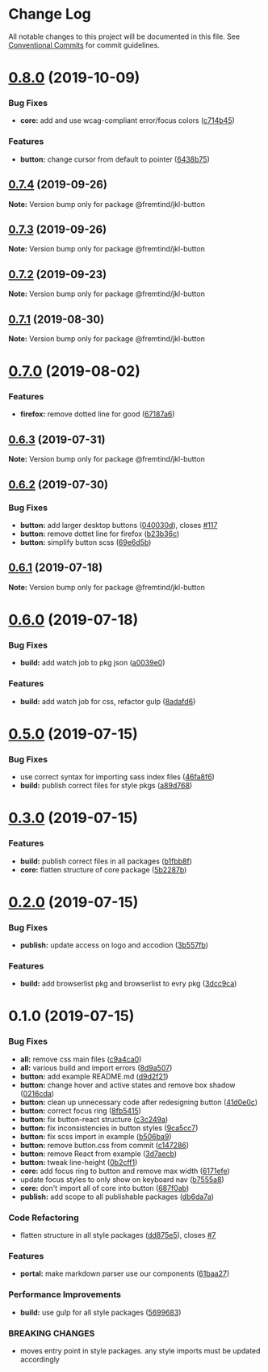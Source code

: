 # Change Log

All notable changes to this project will be documented in this file.
See [Conventional Commits](https://conventionalcommits.org) for commit guidelines.

# [0.8.0](https://github.com/fremtind/jokul/compare/@fremtind/jkl-button@0.7.4...@fremtind/jkl-button@0.8.0) (2019-10-09)


### Bug Fixes

* **core:** add and use wcag-compliant error/focus colors ([c714b45](https://github.com/fremtind/jokul/commit/c714b45))


### Features

* **button:** change cursor from default to pointer ([6438b75](https://github.com/fremtind/jokul/commit/6438b75))





## [0.7.4](https://github.com/fremtind/jokul/compare/@fremtind/jkl-button@0.7.3...@fremtind/jkl-button@0.7.4) (2019-09-26)

**Note:** Version bump only for package @fremtind/jkl-button





## [0.7.3](https://github.com/fremtind/jokul/compare/@fremtind/jkl-button@0.7.2...@fremtind/jkl-button@0.7.3) (2019-09-26)

**Note:** Version bump only for package @fremtind/jkl-button





## [0.7.2](https://github.com/fremtind/jokul/compare/@fremtind/jkl-button@0.7.1...@fremtind/jkl-button@0.7.2) (2019-09-23)

**Note:** Version bump only for package @fremtind/jkl-button





## [0.7.1](https://github.com/fremtind/jokul/compare/@fremtind/jkl-button@0.7.0...@fremtind/jkl-button@0.7.1) (2019-08-30)

**Note:** Version bump only for package @fremtind/jkl-button





# [0.7.0](https://github.com/fremtind/jokul/compare/@fremtind/jkl-button@0.6.3...@fremtind/jkl-button@0.7.0) (2019-08-02)


### Features

* **firefox:** remove dotted line for good ([67187a6](https://github.com/fremtind/jokul/commit/67187a6))





## [0.6.3](https://github.com/fremtind/jokul/compare/@fremtind/jkl-button@0.6.2...@fremtind/jkl-button@0.6.3) (2019-07-31)

**Note:** Version bump only for package @fremtind/jkl-button





## [0.6.2](https://github.com/fremtind/jokul/compare/@fremtind/jkl-button@0.6.1...@fremtind/jkl-button@0.6.2) (2019-07-30)


### Bug Fixes

* **button:** add larger desktop buttons ([040030d](https://github.com/fremtind/jokul/commit/040030d)), closes [#117](https://github.com/fremtind/jokul/issues/117)
* **button:** remove dottet line for firefox ([b23b36c](https://github.com/fremtind/jokul/commit/b23b36c))
* **button:** simplify button scss ([69e6d5b](https://github.com/fremtind/jokul/commit/69e6d5b))





## [0.6.1](https://github.com/fremtind/jokul/compare/@fremtind/jkl-button@0.6.0...@fremtind/jkl-button@0.6.1) (2019-07-18)

**Note:** Version bump only for package @fremtind/jkl-button





# [0.6.0](https://github.com/fremtind/jokul/compare/@fremtind/jkl-button@0.5.0...@fremtind/jkl-button@0.6.0) (2019-07-18)


### Bug Fixes

* **build:** add watch job to pkg json ([a0039e0](https://github.com/fremtind/jokul/commit/a0039e0))


### Features

* **build:** add watch job for css, refactor gulp ([8adafd6](https://github.com/fremtind/jokul/commit/8adafd6))





# [0.5.0](https://github.com/fremtind/jokul/compare/@fremtind/jkl-button@0.3.0...@fremtind/jkl-button@0.5.0) (2019-07-15)


### Bug Fixes

* use correct syntax for importing sass index files ([46fa8f6](https://github.com/fremtind/jokul/commit/46fa8f6))
* **build:** publish correct files for style pkgs ([a89d768](https://github.com/fremtind/jokul/commit/a89d768))





# [0.3.0](https://github.com/fremtind/jokul/compare/@fremtind/jkl-button@0.2.0...@fremtind/jkl-button@0.3.0) (2019-07-15)


### Features

* **build:** publish correct files in all packages ([b1fbb8f](https://github.com/fremtind/jokul/commit/b1fbb8f))
* **core:** flatten structure of core package ([5b2287b](https://github.com/fremtind/jokul/commit/5b2287b))





# [0.2.0](https://github.com/fremtind/jokul/compare/@fremtind/jkl-button@0.1.0...@fremtind/jkl-button@0.2.0) (2019-07-15)


### Bug Fixes

* **publish:** update access on logo and accodion ([3b557fb](https://github.com/fremtind/jokul/commit/3b557fb))


### Features

* **build:** add browserlist pkg and browserlist to evry pkg ([3dcc9ca](https://github.com/fremtind/jokul/commit/3dcc9ca))





# 0.1.0 (2019-07-15)


### Bug Fixes

* **all:** remove css main files ([c9a4ca0](https://github.com/fremtind/jokul/commit/c9a4ca0))
* **all:** various build and import errors ([8d9a507](https://github.com/fremtind/jokul/commit/8d9a507))
* **button:** add example README.md ([d9d2f21](https://github.com/fremtind/jokul/commit/d9d2f21))
* **button:** change hover and active states and remove box shadow ([0216cda](https://github.com/fremtind/jokul/commit/0216cda))
* **button:** clean up unnecessary code after redesigning button ([41d0e0c](https://github.com/fremtind/jokul/commit/41d0e0c))
* **button:** correct focus ring ([8fb5415](https://github.com/fremtind/jokul/commit/8fb5415))
* **button:** fix button-react structure ([c3c249a](https://github.com/fremtind/jokul/commit/c3c249a))
* **button:** fix inconsistencies in button styles ([9ca5cc7](https://github.com/fremtind/jokul/commit/9ca5cc7))
* **button:** fix scss import in example ([b506ba9](https://github.com/fremtind/jokul/commit/b506ba9))
* **button:** remove button.css from commit ([c147286](https://github.com/fremtind/jokul/commit/c147286))
* **button:** remove React from example ([3d7aecb](https://github.com/fremtind/jokul/commit/3d7aecb))
* **button:** tweak line-height ([0b2cff1](https://github.com/fremtind/jokul/commit/0b2cff1))
* **core:** add focus ring to button and remove max width ([6171efe](https://github.com/fremtind/jokul/commit/6171efe))
* update focus styles to only show on keyboard nav ([b7555a8](https://github.com/fremtind/jokul/commit/b7555a8))
* **core:** don't import all of core into button ([687f0ab](https://github.com/fremtind/jokul/commit/687f0ab))
* **publish:** add scope to all publishable packages ([db6da7a](https://github.com/fremtind/jokul/commit/db6da7a))


### Code Refactoring

* flatten structure in all style packages ([dd875e5](https://github.com/fremtind/jokul/commit/dd875e5)), closes [#7](https://github.com/fremtind/jokul/issues/7)


### Features

* **portal:** make markdown parser use our components ([61baa27](https://github.com/fremtind/jokul/commit/61baa27))


### Performance Improvements

* **build:** use gulp for all style packages ([5699683](https://github.com/fremtind/jokul/commit/5699683))


### BREAKING CHANGES

* moves entry point in style packages. any style imports must be updated accordingly
